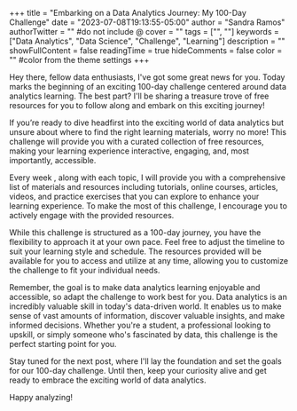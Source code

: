 +++
title = "Embarking on a Data Analytics Journey: My 100-Day Challenge"
date = "2023-07-08T19:13:55-05:00"
author = "Sandra Ramos"
authorTwitter = "" #do not include @
cover = ""
tags = ["", ""]
keywords = ["Data Analytics", "Data Science", "Challenge", "Learning"]
description = ""
showFullContent = false
readingTime = true
hideComments = false
color = "" #color from the theme settings
+++

Hey there, fellow data enthusiasts, I've got some great news for you. Today marks the beginning of an exciting 100-day challenge centered around data analytics learning. The best part? I'll be sharing a treasure trove of free resources for you to follow along and embark on this exciting journey!

If you’re ready to dive headfirst into the exciting world of data analytics but unsure about where to find the right learning materials, worry no more! This challenge will provide you with a curated collection of free resources, making your learning experience interactive, engaging, and, most importantly, accessible. 

Every week , along with each topic, I will provide you with a comprehensive list of materials and resources including tutorials, online courses, articles, videos, and practice exercises that you can explore to enhance your learning experience. To make the most of this challenge, I encourage you to actively engage with the provided resources. 

While this challenge is structured as a 100-day journey, you have the flexibility to approach it at your own pace. Feel free to adjust the timeline to suit your learning style and schedule. The resources provided will be available for you to access and utilize at any time, allowing you to customize the challenge to fit your individual needs. 

Remember, the goal is to make data analytics learning enjoyable and accessible, so adapt the challenge to work best for you.
Data analytics is an incredibly valuable skill in today's data-driven world. It enables us to make sense of vast amounts of information, discover valuable insights, and make informed decisions. Whether you're a student, a professional looking to upskill, or simply someone who's fascinated by data, this challenge is the perfect starting point for you.

Stay tuned for the next post, where I'll lay the foundation and set the goals for our 100-day challenge. Until then, keep your curiosity alive and get ready to embrace the exciting world of data analytics. 

Happy analyzing!




